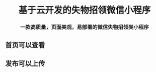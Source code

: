 <h1 align="center">基于云开发的失物招领微信小程序</h1>

<h3 align="center">一款高质量，页面美观，易部署的微信失物招领类小程序</h3>

## 首页可以查看
## 发布可以上传

